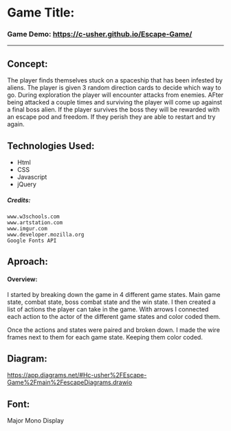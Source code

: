 # Game Title:
### Game Demo: https://c-usher.github.io/Escape-Game/

---

## Concept: 

The player finds themselves stuck on a spaceship that has been infested by aliens. The player is given 3 random direction cards to decide which way to go. During exploration the player will encounter attacks from enemies. AFter being attacked a couple times and surviving the player will come up against a final boss alien. If the player survives the boss they will be rewarded with an escape pod and freedom. If they perish they are able to restart and try again.

## Technologies Used:

* Html
* CSS
* Javascript
* jQuery

##### Credits:

    www.w3schools.com
    www.artstation.com
    www.imgur.com
    www.developer.mozilla.org
    Google Fonts API

## Aproach:

#### Overview:

I started by breaking down the game in 4 different game states. Main game state, combat state, boss combat state and the win state. I then created a list of actions the player can take in the game. With arrows I connected each action to the actor of the different game states and color coded them.

Once the actions and states were paired and broken down. I made the wire frames next to them for each game state. Keeping them color coded.

## Diagram:

https://app.diagrams.net/#Hc-usher%2FEscape-Game%2Fmain%2FescapeDiagrams.drawio

## Font:

Major Mono Display






